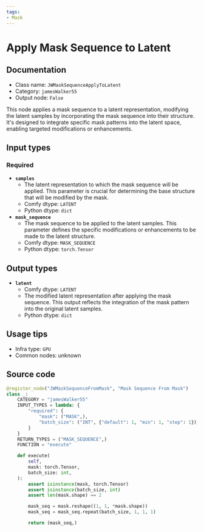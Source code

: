 ```yaml
---
tags:
- Mask
---
```


# Apply Mask Sequence to Latent
## Documentation
- Class name: `JWMaskSequenceApplyToLatent`
- Category: `jamesWalker55`
- Output node: `False`

This node applies a mask sequence to a latent representation, modifying the latent samples by incorporating the mask sequence into their structure. It's designed to integrate specific mask patterns into the latent space, enabling targeted modifications or enhancements.
## Input types
### Required
- **`samples`**
    - The latent representation to which the mask sequence will be applied. This parameter is crucial for determining the base structure that will be modified by the mask.
    - Comfy dtype: `LATENT`
    - Python dtype: `dict`
- **`mask_sequence`**
    - The mask sequence to be applied to the latent samples. This parameter defines the specific modifications or enhancements to be made to the latent structure.
    - Comfy dtype: `MASK_SEQUENCE`
    - Python dtype: `torch.Tensor`
## Output types
- **`latent`**
    - Comfy dtype: `LATENT`
    - The modified latent representation after applying the mask sequence. This output reflects the integration of the mask pattern into the original latent samples.
    - Python dtype: `dict`
## Usage tips
- Infra type: `GPU`
- Common nodes: unknown


## Source code
```python
@register_node("JWMaskSequenceFromMask", "Mask Sequence From Mask")
class _:
    CATEGORY = "jamesWalker55"
    INPUT_TYPES = lambda: {
        "required": {
            "mask": ("MASK",),
            "batch_size": ("INT", {"default": 1, "min": 1, "step": 1}),
        }
    }
    RETURN_TYPES = ("MASK_SEQUENCE",)
    FUNCTION = "execute"

    def execute(
        self,
        mask: torch.Tensor,
        batch_size: int,
    ):
        assert isinstance(mask, torch.Tensor)
        assert isinstance(batch_size, int)
        assert len(mask.shape) == 2

        mask_seq = mask.reshape((1, 1, *mask.shape))
        mask_seq = mask_seq.repeat(batch_size, 1, 1, 1)

        return (mask_seq,)

```
